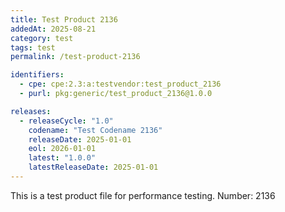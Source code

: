 ```yaml
---
title: Test Product 2136
addedAt: 2025-08-21
category: test
tags: test
permalink: /test-product-2136

identifiers:
  - cpe: cpe:2.3:a:testvendor:test_product_2136
  - purl: pkg:generic/test_product_2136@1.0.0

releases:
  - releaseCycle: "1.0"
    codename: "Test Codename 2136"
    releaseDate: 2025-01-01
    eol: 2026-01-01
    latest: "1.0.0"
    latestReleaseDate: 2025-01-01
---
```


This is a test product file for performance testing. Number: 2136
